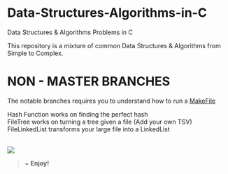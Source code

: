 # Data-Structures-Algorithms-in-C
Data Structures &amp; Algorithms Problems in C

This repository is a mixture of common Data Structures & Algorithms from Simple to Complex.

<h1> NON - MASTER BRANCHES </h1>
The notable branches requires you to understand how to run a <a href= "https://opensource.com/article/18/8/what-how-makefile">MakeFile</a>
 
 Hash Function works on finding the perfect hash
   </br>
  FileTree works on turning a tree given a file (Add your own TSV)
   </br>
  FileLinkedList transforms your large file into a LinkedList     
     </br>

  <img src = "https://github.com/Ifavhoney/Data-Structures-Algorithms-in-C/blob/FileHashFunction/HashImage.png">

  >=
<b>Enjoy!</b>
</br>



